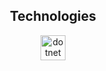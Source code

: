 <h2 align="center">Technologies</h2>

<div align="center">
  <a href="https://dotnet.microsoft.com">
    <img src="https://dotnet.microsoft.com/favicon.ico" height="40" width="40" alt="dotnet logo"  />
  <a/>
</div>
